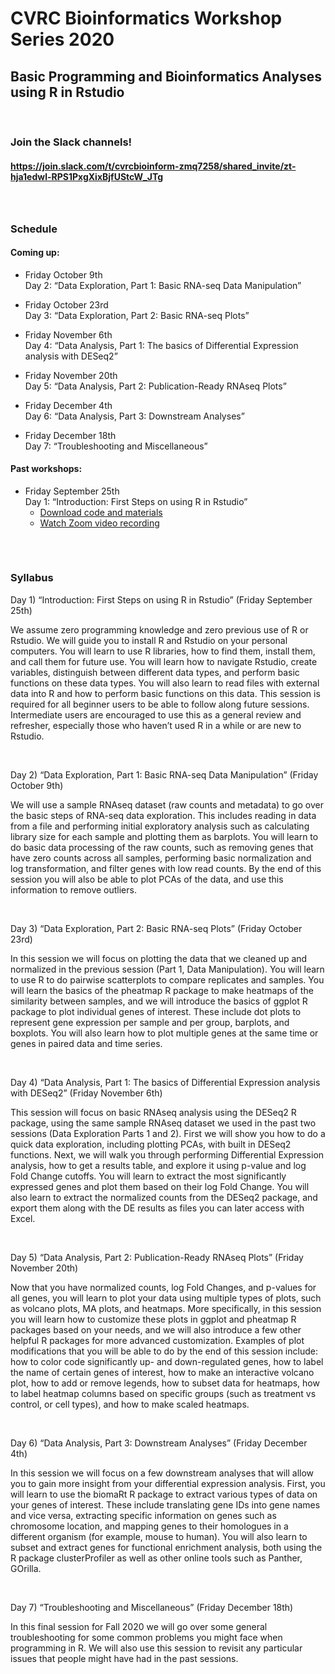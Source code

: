 # CVRC Bioinformatics Workshop Series 2020

## Basic Programming and Bioinformatics Analyses using R in Rstudio

<br>

### Join the Slack channels! 
#### https://join.slack.com/t/cvrcbioinform-zmq7258/shared_invite/zt-hja1edwl-RPS1PxgXixBjfUStcW_JTg

<br>  

##

### Schedule


#### Coming up:

* Friday October 9th  
Day 2: “Data Exploration, Part 1: Basic RNA-seq Data Manipulation”

* Friday October 23rd  
Day 3: “Data Exploration, Part 2: Basic RNA-seq Plots”

* Friday November 6th  
Day 4: “Data Analysis, Part 1: The basics of Differential Expression analysis with DESeq2”

* Friday November 20th  
Day 5: “Data Analysis, Part 2: Publication-Ready RNAseq Plots”

* Friday December 4th  
Day 6: “Data Analysis, Part 3: Downstream Analyses”

* Friday December 18th  
Day 7: “Troubleshooting and Miscellaneous”

#### Past workshops:

* Friday September 25th  
Day 1: “Introduction: First Steps on using R in Rstudio”
  * [Download code and materials](https://github.com/florschlamp/CVRC_NYU_Langone/blob/master/Bioinformatics_Workshop_Series_2020/Day_1/Materials_for_Day1.md)
  * [Watch Zoom video recording](https://www.youtube.com/watch?v=p7FM7NvMqfE)

##  
<br> 

### Syllabus
Day 1) “Introduction: First Steps on using R in Rstudio” (Friday September 25th)

We assume zero programming knowledge and zero previous use of R or Rstudio. We will guide you to install R and Rstudio on your personal computers. You will learn to use R libraries, how to find them, install them, and call them for future use. You will learn how to navigate Rstudio, create variables, distinguish between different data types, and perform basic functions on these data types. You will also learn to read files with external data into R and how to perform basic functions on this data.
This session is required for all beginner users to be able to follow along future sessions. Intermediate users are encouraged to use this as a general review and refresher, especially those who haven’t used R in a while or are new to Rstudio.
  
<br>
    
Day 2) “Data Exploration, Part 1: Basic RNA-seq Data Manipulation” (Friday October 9th)

We will use a sample RNAseq dataset (raw counts and metadata) to go over the basic steps of RNA-seq data exploration. This includes reading in data from a file and performing initial exploratory analysis such as calculating library size for each sample and plotting them as barplots. You will learn to do basic data processing of the raw counts, such as removing genes that have zero counts across all samples, performing basic normalization and log transformation, and filter genes with low read counts. By the end of this session you will also be able to plot PCAs of the data, and use this information to remove outliers.

<br>

Day 3) “Data Exploration, Part 2: Basic RNA-seq Plots” (Friday October 23rd)

In this session we will focus on plotting the data that we cleaned up and normalized in the previous session (Part 1, Data Manipulation). You will learn to use R to do pairwise scatterplots to compare replicates and samples. You will learn the basics of the pheatmap R package to make heatmaps of the similarity between samples, and we will introduce the basics of ggplot R package to plot individual genes of interest. These include dot plots to represent gene expression per sample and per group, barplots, and boxplots. You will also learn how to plot multiple genes at the same time or genes in paired data and time series.

<br>

Day 4) “Data Analysis, Part 1: The basics of Differential Expression analysis with DESeq2” (Friday November 6th)

This session will focus on basic RNAseq analysis using the DESeq2 R package, using the same sample RNAseq dataset we used in the past two sessions (Data Exploration Parts 1 and 2). First we will show you how to do a quick data exploration, including plotting PCAs, with built in DESeq2 functions. Next, we will walk you through performing Differential Expression analysis, how to get a results table, and explore it using p-value and log Fold Change cutoffs. You will learn to extract the most significantly expressed genes and plot them based on their log Fold Change. You will also learn to extract the normalized counts from the DESeq2 package, and export them along with the DE results as files you can later access with Excel. 

<br>

Day 5) “Data Analysis, Part 2: Publication-Ready RNAseq Plots” (Friday November 20th)

Now that you have normalized counts, log Fold Changes, and p-values for all genes, you will learn to plot your data using multiple types of plots, such as volcano plots, MA plots, and heatmaps. More specifically, in this session you will learn how to customize these plots in ggplot and pheatmap R packages based on your needs, and we will also introduce a few other helpful R packages for more advanced customization. Examples of plot modifications that you will be able to do by the end of this session include: how to color code significantly up- and down-regulated genes, how to label the name of certain genes of interest, how to make an interactive volcano plot, how to add or remove legends, how to subset data for heatmaps, how to label heatmap columns based on specific groups (such as treatment vs control, or cell types), and how to make scaled heatmaps.

<br>

Day 6) “Data Analysis, Part 3: Downstream Analyses” (Friday December 4th)

In this session we will focus on a few downstream analyses that will allow you to gain more insight from your differential expression analysis. First, you will learn to use the biomaRt R package to extract various types of data on your genes of interest. These include translating gene IDs into gene names and vice versa, extracting specific information on genes such as chromosome location, and mapping genes to their homologues in a different organism (for example, mouse to human). You will also learn to subset and extract genes for functional enrichment analysis, both using the R package clusterProfiler as well as other online tools such as Panther, GOrilla.

<br>

Day 7) “Troubleshooting and Miscellaneous” (Friday December 18th)

In this final session for Fall 2020 we will go over some general troubleshooting for some common problems you might face when programming in R. We will also use this session to revisit any particular issues that people might have had in the past sessions.
